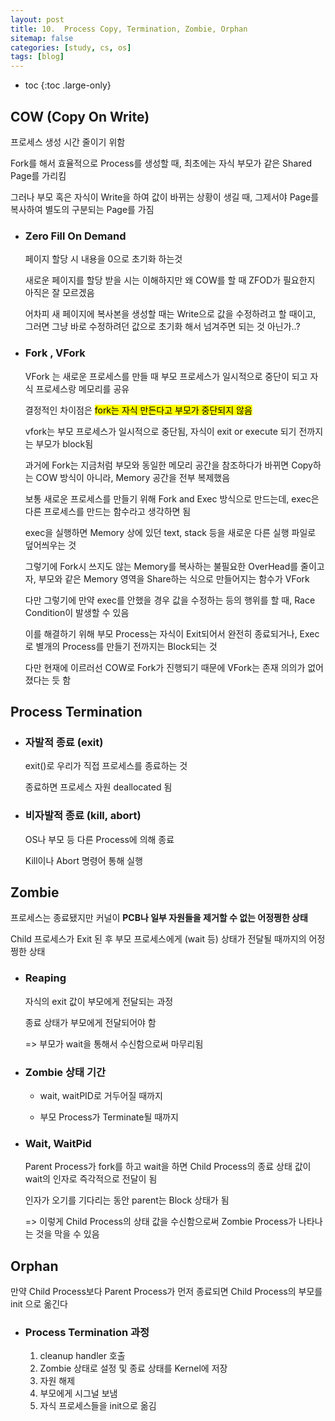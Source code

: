 ```yaml
---
layout: post
title: 10.  Process Copy, Termination, Zombie, Orphan
sitemap: false
categories: [study, cs, os]
tags: [blog]
---
```


- toc
{:toc .large-only}

## COW (Copy On Write)
프로세스 생성 시간 줄이기 위함

Fork를 해서 효율적으로 Process를 생성할 때, 최초에는 자식 부모가 같은 Shared Page를 가리킴

그러나 부모 혹은 자식이 Write을 하여 값이 바뀌는 상황이 생길 때, 그제서야 Page를 복사하여 별도의 구분되는 Page를 가짐

+ ### Zero Fill On Demand
  페이지 할당 시 내용을 0으로 초기화 하는것
	
	새로운 페이지를 할당 받을 시는 이해하지만 왜 COW를 할 때 ZFOD가 필요한지 아직은 잘 모르겠음
	
	어차피 새 페이지에 복사본을 생성할 때는 Write으로 값을 수정하려고 할 때이고, 그러면 그냥 바로 수정하려던 값으로 초기화 해서 넘겨주면 되는 것 아닌가..?	


+ ### Fork , VFork
	VFork 는 새로운 프로세스를 만들 때 부모 프로세스가 일시적으로 중단이 되고 자식 프로세스랑 메모리를 공유

  결정적인 차이점은 <mark>fork는 자식 만든다고 부모가 중단되지 않음</mark>

  vfork는 부모 프로세스가 일시적으로 중단됨, 자식이 exit or execute 되기 전까지는 부모가 block됨

  과거에 Fork는 지금처럼 부모와 동일한 메모리 공간을 참조하다가 바뀌면 Copy하는 COW 방식이 아니라, Memory 공간을 전부 복제했음

  보통 새로운 프로세스를 만들기 위해 Fork and Exec 방식으로 만드는데, exec은 다른 프로세스를 만드는 함수라고 생각하면 됨

  exec을 실행하면 Memory 상에 있던 text, stack 등을 새로운 다른 실행 파일로 덮어씌우는 것

  그렇기에 Fork시 쓰지도 않는 Memory를 복사하는 불필요한 OverHead를 줄이고자, 부모와 같은 Memory 영역을 Share하는 식으로 만들어지는 함수가 VFork

  다만 그렇기에 만약 exec를 안했을 경우 값을 수정하는 등의 행위를 할 때, Race Condition이 발생할 수 있음

  이를 해결하기 위해 부모 Process는 자식이 Exit되어서 완전히 종료되거나, Exec로 별개의 Process를 만들기 전까지는 Block되는 것

  다만 현재에 이르러선 COW로 Fork가 진행되기 때문에 VFork는 존재 의의가 없어졌다는 듯 함
	

## Process Termination
+ ### 자발적 종료 (exit)
	exit()로 우리가 직접 프로세스를 종료하는 것

	종료하면 프로세스 자원 deallocated 됨

+ ### 비자발적 종료 (kill, abort)
	OS나 부모 등 다른 Process에 의해 종료

	Kill이나 Abort 명령어 통해 실행

## Zombie
프로세스는 종료됐지만 커널이 **PCB나 일부 자원들을 제거할 수 없는 어정쩡한 상태**

Child 프로세스가 Exit 된 후 부모 프로세스에게 (wait 등) 상태가 전달될 때까지의 어정쩡한 상태
+ ### Reaping
	자식의 exit 값이 부모에게 전달되는 과정

	종료 상태가 부모에게 전달되어야 함

	=> 부모가 wait을 통해서 수신함으로써 마무리됨

+ ### Zombie 상태 기간
	+ wait, waitPID로 거두어질 때까지

	+ 부모 Process가 Terminate될 때까지

+ ### Wait, WaitPid
	Parent Process가 fork를 하고 wait을 하면 Child Process의 종료 상태 값이 wait의 인자로 즉각적으로 전달이 됨

	인자가 오기를 기다리는 동안 parent는 Block 상태가 됨

	=> 이렇게 Child Process의 상태 값을 수신함으로써 Zombie Process가 나타나는 것을 막을 수 있음

## Orphan
만약 Child Process보다 Parent Process가 먼저 종료되면 Child Process의 부모를 init 으로 옮긴다

+ ### Process Termination 과정
	1. cleanup handler 호출
	2. Zombie 상태로 설정 및 종료 상태를 Kernel에 저장
	3. 자원 해제
	4. 부모에게 시그널 보냄
	5. 자식 프로세스들을 init으로 옮김